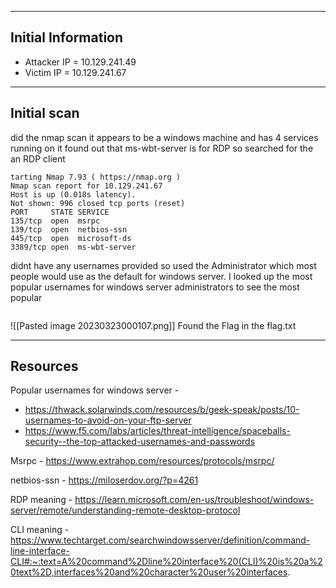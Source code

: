 ---- 
## Initial Information

- Attacker IP = 10.129.241.49
- Victim IP = 10.129.241.67
---
## Initial scan

did the nmap scan  it appears to be a windows machine  and has 4 services  running on it  found out that ms-wbt-server  is for RDP so searched for the an RDP client 
```shell
tarting Nmap 7.93 ( https://nmap.org )
Nmap scan report for 10.129.241.67
Host is up (0.018s latency).
Not shown: 996 closed tcp ports (reset)
PORT     STATE SERVICE
135/tcp  open  msrpc
139/tcp  open  netbios-ssn
445/tcp  open  microsoft-ds
3389/tcp open  ms-wbt-server

```

didnt have any  usernames provided so used the Administrator  which most people would use as the default for windows server. I looked up the most popular usernames for windows server administrators  to see the most popular

```shell
```
![[Pasted image 20230323000107.png]]
Found the Flag in the flag.txt

--- 

## Resources

Popular usernames for windows server - 
 - https://thwack.solarwinds.com/resources/b/geek-speak/posts/10-usernames-to-avoid-on-your-ftp-server
 - https://www.f5.com/labs/articles/threat-intelligence/spaceballs-security--the-top-attacked-usernames-and-passwords

Msrpc - https://www.extrahop.com/resources/protocols/msrpc/

netbios-ssn - https://miloserdov.org/?p=4261

RDP meaning - https://learn.microsoft.com/en-us/troubleshoot/windows-server/remote/understanding-remote-desktop-protocol

CLI meaning  - https://www.techtarget.com/searchwindowsserver/definition/command-line-interface-CLI#:~:text=A%20command%2Dline%20interface%20(CLI)%20is%20a%20text%2D,interfaces%20and%20character%20user%20interfaces.